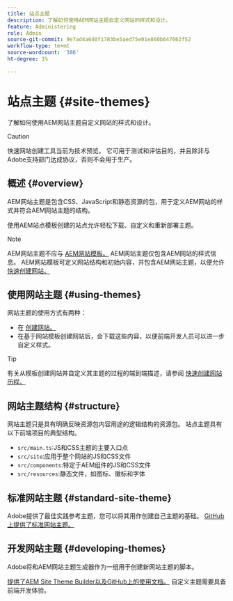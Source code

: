 ```yaml
---
title: 站点主题
description: 了解如何使用AEM网站主题自定义网站的样式和设计。
feature: Administering
role: Admin
source-git-commit: 9e7ad4a640f1783be5aed75e01e860b647662f52
workflow-type: tm+mt
source-wordcount: '386'
ht-degree: 1%

---
```



# 站点主题 {#site-themes}

了解如何使用AEM网站主题自定义网站的样式和设计。

>[!CAUTION]
>
>快速网站创建工具当前为技术预览。 它可用于测试和评估目的，并且除非与Adobe支持部门达成协议，否则不会用于生产。

## 概述 {#overview}

AEM网站主题是包含CSS、JavaScript和静态资源的包，用于定义AEM网站的样式并符合AEM网站主题的结构。

使用AEM站点模板创建的站点允许轻松下载、自定义和重新部署主题。

>[!NOTE]
>
>AEM网站主题不应与 [AEM网站模板。](site-templates.md) AEM网站主题仅包含AEM网站的样式信息。 AEM网站模板可定义网站结构和初始内容，并包含AEM网站主题，以便允许 [快速创建网站。](create-site.md)

## 使用网站主题 {#using-themes}

网站主题的使用方式有两种：

* 在 [创建网站。](create-site.md)
* 在基于网站模板创建网站后，会下载这些内容，以便前端开发人员可以进一步自定义样式。

>[!TIP]
>
>有关从模板创建网站并自定义其主题的过程的端到端描述，请参阅 [快速创建网站历程。](/help/journey-sites/quick-site/overview.md)

## 网站主题结构 {#structure}

网站主题只是具有明确反映资源包内容用途的逻辑结构的资源包。 站点主题具有以下前端项目的典型结构。

* `src/main.ts`:JS和CSS主题的主要入口点
* `src/site`:应用于整个网站的JS和CSS文件
* `src/components`:特定于AEM组件的JS和CSS文件
* `src/resources`:静态文件，如图标、徽标和字体

## 标准网站主题 {#standard-site-theme}

Adobe提供了最佳实践参考主题，您可以将其用作创建自己主题的基础。 [GitHub上提供了标准网站主题。](https://github.com/adobe/aem-site-template-standard-theme-e2e)

## 开发网站主题 {#developing-themes}

Adobe将和AEM网站主题生成器作为一组用于创建新网站主题的脚本。

[提供了AEM Site Theme Builder以及GitHub上的使用文档。](https://github.com/adobe/aem-site-theme-builder) 自定义主题需要具备前端开发体验。
